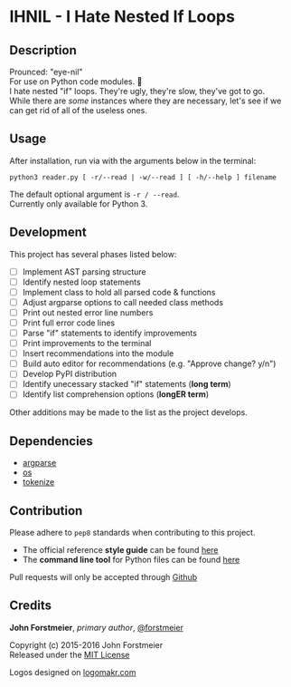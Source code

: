 # IHNIL - I Hate Nested If Loops

## Description

Prounced: "eye-nil"  
For use on Python code modules. :snake:  
I hate nested "if" loops. They're ugly, they're slow, they've got to go.  
While there are *some* instances where they are necessary, let's see if we  
can get rid of all of the useless ones.  

## Usage

After installation, run via with the arguments below in the terminal:  

```
python3 reader.py [ -r/--read | -w/--read ] [ -h/--help ] filename  
```  

The default optional argument is ` -r / --read `.  
Currently only available for Python 3.  

## Development

This project has several phases listed below:  
- [ ] Implement AST parsing structure
- [ ] Identify nested loop statements
- [ ] Implement class to hold all parsed code & functions
- [ ] Adjust argparse options to call needed class methods
- [ ] Print out nested error line numbers
- [ ] Print full error code lines
- [ ] Parse "if" statements to identify improvements
- [ ] Print improvements to the terminal
- [ ] Insert recommendations into the module
- [ ] Build auto editor for recommendations (e.g. "Approve change? y/n")
- [ ] Develop PyPI distribution
- [ ] Identify unecessary stacked "if" statements (**long term**)
- [ ] Identify list comprehension options (**longER term**)

Other additions may be made to the list as the project develops.  

## Dependencies

- [argparse](https://docs.python.org/3.4/library/argparse.html#module-argparse)
- [os](https://docs.python.org/3.4/library/os.html#module-os)
- [tokenize](https://docs.python.org/3.4/library/tokenize.html#module-tokenize)

## Contribution

Please adhere to ` pep8 ` standards when contributing to this project.  
- The official reference **style guide** can be found [here](https://www.python.org/dev/peps/pep-0008/)  
- The **command line tool** for Python files can be found [here](https://pypi.python.org/pypi/pep8)  

Pull requests will only be accepted through [Github](https://github.com/)  

## Credits

**John Forstmeier**, *primary author*, [@forstmeier](https://github.com/forstmeier)  

Copyright (c) 2015-2016 John Forstmeier  
Released under the [MIT License](https://github.com/forstmeier/pythonistics/blob/master/LICENSE.txt)  

Logos designed on [logomakr.com](http://logomakr.com/)  

